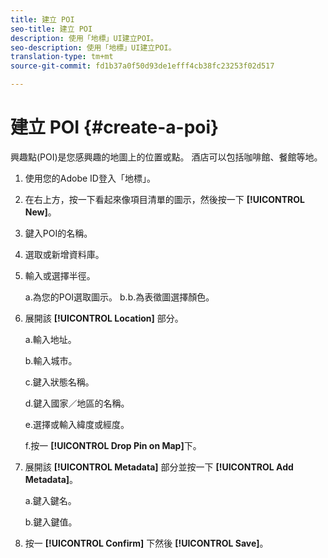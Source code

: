 ```yaml
---
title: 建立 POI
seo-title: 建立 POI
description: 使用「地標」UI建立POI。
seo-description: 使用「地標」UI建立POI。
translation-type: tm+mt
source-git-commit: fd1b37a0f50d93de1efff4cb38fc23253f02d517

---
```



# 建立 POI {#create-a-poi}

興趣點(POI)是您感興趣的地圖上的位置或點。 酒店可以包括咖啡館、餐館等地。

1. 使用您的Adobe ID登入「地標」。
2. 在右上方，按一下看起來像項目清單的圖示，然後按一下 **[!UICONTROL New]**。
3. 鍵入POI的名稱。
4. 選取或新增資料庫。
5. 輸入或選擇半徑。

   a.為您的POI選取圖示。
b.b.為表徵圖選擇顏色。

6. 展開該 **[!UICONTROL Location]** 部分。

   a.輸入地址。

   b.輸入城市。

   c.鍵入狀態名稱。

   d.鍵入國家／地區的名稱。

   e.選擇或輸入緯度或經度。

   f.按一 **[!UICONTROL Drop Pin on Map]**&#x200B;下。

7. 展開該 **[!UICONTROL Metadata]** 部分並按一下 **[!UICONTROL Add Metadata]**。

   a.鍵入鍵名。

   b.鍵入鍵值。

8. 按一 **[!UICONTROL Confirm]** 下然後 **[!UICONTROL  Save]**。